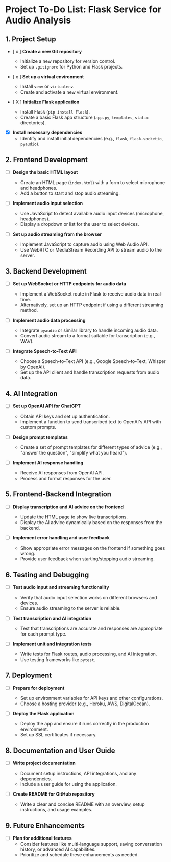 # Project To-Do List: Flask Service for Audio Analysis

## 1. Project Setup

- [ x ] **Create a new Git repository**  
  - Initialize a new repository for version control.
  - Set up `.gitignore` for Python and Flask projects.

- [ x ] **Set up a virtual environment**  
  - Install `venv` or `virtualenv`.
  - Create and activate a new virtual environment.

- [ X ] **Initialize Flask application**  
  - Install Flask (`pip install Flask`).
  - Create a basic Flask app structure (`app.py`, `templates`, `static` directories).

- [x] **Install necessary dependencies**  
  - Identify and install initial dependencies (e.g., `flask`, `flask-socketio`, `pyaudio`).

## 2. Frontend Development

- [ ] **Design the basic HTML layout**  
  - Create an HTML page (`index.html`) with a form to select microphone and headphones.
  - Add a button to start and stop audio streaming.

- [ ] **Implement audio input selection**  
  - Use JavaScript to detect available audio input devices (microphone, headphones).
  - Display a dropdown or list for the user to select devices.

- [ ] **Set up audio streaming from the browser**  
  - Implement JavaScript to capture audio using Web Audio API.
  - Use WebRTC or MediaStream Recording API to stream audio to the server.

## 3. Backend Development

- [ ] **Set up WebSocket or HTTP endpoints for audio data**  
  - Implement a WebSocket route in Flask to receive audio data in real-time.
  - Alternatively, set up an HTTP endpoint if using a different streaming method.

- [ ] **Implement audio data processing**  
  - Integrate `pyaudio` or similar library to handle incoming audio data.
  - Convert audio stream to a format suitable for transcription (e.g., WAV).

- [ ] **Integrate Speech-to-Text API**  
  - Choose a Speech-to-Text API (e.g., Google Speech-to-Text, Whisper by OpenAI).
  - Set up the API client and handle transcription requests from audio data.

## 4. AI Integration

- [ ] **Set up OpenAI API for ChatGPT**  
  - Obtain API keys and set up authentication.
  - Implement a function to send transcribed text to OpenAI's API with custom prompts.

- [ ] **Design prompt templates**  
  - Create a set of prompt templates for different types of advice (e.g., "answer the question", "simplify what you heard").

- [ ] **Implement AI response handling**  
  - Receive AI responses from OpenAI API.
  - Process and format responses for the user.

## 5. Frontend-Backend Integration

- [ ] **Display transcription and AI advice on the frontend**  
  - Update the HTML page to show live transcriptions.
  - Display the AI advice dynamically based on the responses from the backend.

- [ ] **Implement error handling and user feedback**  
  - Show appropriate error messages on the frontend if something goes wrong.
  - Provide user feedback when starting/stopping audio streaming.

## 6. Testing and Debugging

- [ ] **Test audio input and streaming functionality**  
  - Verify that audio input selection works on different browsers and devices.
  - Ensure audio streaming to the server is reliable.

- [ ] **Test transcription and AI integration**  
  - Test that transcriptions are accurate and responses are appropriate for each prompt type.

- [ ] **Implement unit and integration tests**  
  - Write tests for Flask routes, audio processing, and AI integration.
  - Use testing frameworks like `pytest`.

## 7. Deployment

- [ ] **Prepare for deployment**  
  - Set up environment variables for API keys and other configurations.
  - Choose a hosting provider (e.g., Heroku, AWS, DigitalOcean).

- [ ] **Deploy the Flask application**  
  - Deploy the app and ensure it runs correctly in the production environment.
  - Set up SSL certificates if necessary.

## 8. Documentation and User Guide

- [ ] **Write project documentation**  
  - Document setup instructions, API integrations, and any dependencies.
  - Include a user guide for using the application.

- [ ] **Create README for GitHub repository**  
  - Write a clear and concise README with an overview, setup instructions, and usage examples.

## 9. Future Enhancements

- [ ] **Plan for additional features**  
  - Consider features like multi-language support, saving conversation history, or advanced AI capabilities.
  - Prioritize and schedule these enhancements as needed.
